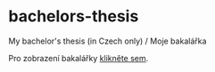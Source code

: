 # bachelors-thesis
My bachelor's thesis (in Czech only) / Moje bakalářka

Pro zobrazení bakalářky [klikněte sem](http://ondrazizka.github.io/bachelors-thesis/).
